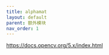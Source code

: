 ```yaml
---
title: alphamat
layout: default
parent: 额外模块
nav_order: 1
---
```


https://docs.opencv.org/5.x/index.html